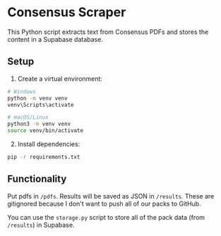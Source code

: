 # Consensus Scraper

This Python script extracts text from Consensus PDFs and stores the content in a Supabase database.

## Setup

1. Create a virtual environment:

```bash
# Windows
python -m venv venv
venv\Scripts\activate

# macOS/Linux
python3 -m venv venv
source venv/bin/activate
```

2. Install dependencies:

```bash
pip -r requirements.txt
```

## Functionality

Put pdfs in `/pdfs`. Results will be saved as JSON in `/results`. These are gitignored because I don't want to push all of our packs to GitHub.

You can use the `storage.py` script to store all of the pack data (from `/results`) in Supabase.
